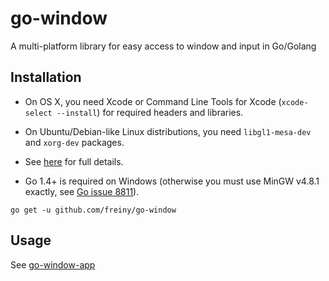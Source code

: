 # go-window

A multi-platform library for easy access to window and input in Go/Golang

## Installation

* On OS X, you need Xcode or Command Line Tools for Xcode (`xcode-select --install`) for required headers and libraries.

* On Ubuntu/Debian-like Linux distributions, you need `libgl1-mesa-dev` and `xorg-dev` packages.

* See [here](http://www.glfw.org/docs/latest/compile.html#compile_deps) for full details.

* Go 1.4+ is required on Windows (otherwise you must use MinGW v4.8.1 exactly, see [Go issue 8811](https://github.com/golang/go/issues/8811)).

```
go get -u github.com/freiny/go-window
```


## Usage

See [go-window-app](https://github.com/freiny/go-window-app)
